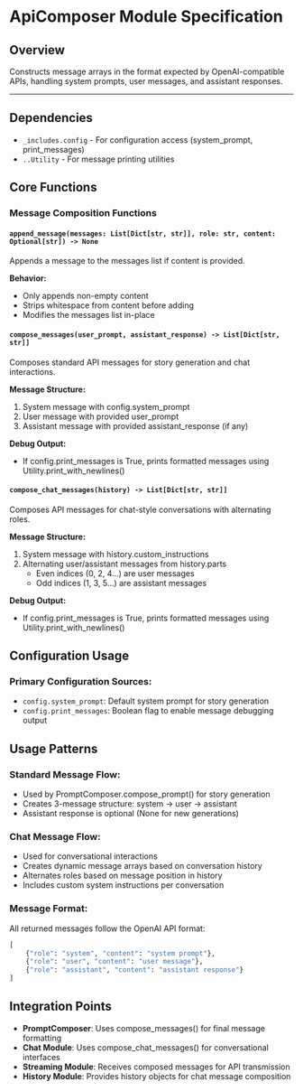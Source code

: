 # ApiComposer Module Specification

## Overview
Constructs message arrays in the format expected by OpenAI-compatible APIs, handling system prompts, user messages, and assistant responses.

---

## Dependencies
- `_includes.config` - For configuration access (system_prompt, print_messages)
- `..Utility` - For message printing utilities

## Core Functions

### Message Composition Functions

#### `append_message(messages: List[Dict[str, str]], role: str, content: Optional[str]) -> None`
Appends a message to the messages list if content is provided.

**Behavior:**
- Only appends non-empty content
- Strips whitespace from content before adding
- Modifies the messages list in-place

#### `compose_messages(user_prompt, assistant_response) -> List[Dict[str, str]]`
Composes standard API messages for story generation and chat interactions.

**Message Structure:**
1. System message with config.system_prompt
2. User message with provided user_prompt
3. Assistant message with provided assistant_response (if any)

**Debug Output:**
- If config.print_messages is True, prints formatted messages using Utility.print_with_newlines()

#### `compose_chat_messages(history) -> List[Dict[str, str]]`
Composes API messages for chat-style conversations with alternating roles.

**Message Structure:**
1. System message with history.custom_instructions
2. Alternating user/assistant messages from history.parts
   - Even indices (0, 2, 4...) are user messages
   - Odd indices (1, 3, 5...) are assistant messages

**Debug Output:**
- If config.print_messages is True, prints formatted messages using Utility.print_with_newlines()

## Configuration Usage

### Primary Configuration Sources:
- `config.system_prompt`: Default system prompt for story generation
- `config.print_messages`: Boolean flag to enable message debugging output

## Usage Patterns

### Standard Message Flow:
- Used by PromptComposer.compose_prompt() for story generation
- Creates 3-message structure: system → user → assistant
- Assistant response is optional (None for new generations)

### Chat Message Flow:
- Used for conversational interactions
- Creates dynamic message arrays based on conversation history
- Alternates roles based on message position in history
- Includes custom system instructions per conversation

### Message Format:
All returned messages follow the OpenAI API format:
```python
[
    {"role": "system", "content": "system prompt"},
    {"role": "user", "content": "user message"},
    {"role": "assistant", "content": "assistant response"}
]
```

## Integration Points

- **PromptComposer**: Uses compose_messages() for final message formatting
- **Chat Module**: Uses compose_chat_messages() for conversational interfaces
- **Streaming Module**: Receives composed messages for API transmission
- **History Module**: Provides history objects for chat message composition
